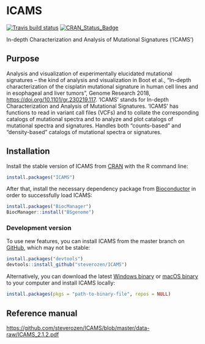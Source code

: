 
<!-- README.md is generated from README.Rmd. Please edit that file -->

# ICAMS

<!-- badges: start -->

[![Travis build
status](https://travis-ci.com/steverozen/ICAMS.svg?branch=master)](https://travis-ci.com/steverozen/ICAMS)
[![CRAN\_Status\_Badge](http://www.r-pkg.org/badges/version/ICAMS)](https://cran.r-project.org/package=ICAMS)

<!-- badges: end -->

In-depth Characterization and Analysis of Mutational Signatures
(‘ICAMS’)

## Purpose

Analysis and visualization of experimentally elucidated mutational
signatures – the kind of analysis and visualization in Boot et al.,
“In-depth characterization of the cisplatin mutational signature in
human cell lines and in esophageal and liver tumors”, Genome Research
2018, <https://doi.org/10.1101/gr.230219.117>. ‘ICAMS’ stands for
In-depth Characterization and Analysis of Mutational Signatures. ‘ICAMS’
has functions to read in variant call files (VCFs) and to collate the
corresponding catalogs of mutational spectra and to analyze and plot
catalogs of mutational spectra and signatures. Handles both
“counts-based” and “density-based” catalogs of mutational spectra or
signatures.

## Installation

Install the stable version of ICAMS from
[CRAN](https://cran.r-project.org/) with the R command line:

``` r
install.packages("ICAMS")
```

After that, install the necessary dependency package from
[Bioconductor](https://www.bioconductor.org/) in order to successfully
load ICAMS:

``` r
install.packages("BiocManager")
BiocManager::install("BSgenome")
```

### Development version

To use new features, you can install ICAMS from the master branch on
[GitHub](https://github.com/), which may not be stable:

``` r
install.packages("devtools")
devtools::install_github("steverozen/ICAMS")
```

Alternatively, you can download the latest [Windows
binary](https://raw.githubusercontent.com/steverozen/ICAMS/master/data-raw/source-code/Windows-binary/ICAMS_2.1.2.9000.zip)
or [macOS
binary](https://raw.githubusercontent.com/steverozen/ICAMS/master/data-raw/source-code/macOS-binary/ICAMS_2.1.2.9000.tgz)
to your computer and install ICAMS
locally:

``` r
install.packages(pkgs = "path-to-binary-file", repos = NULL)
```

## Reference manual

<https://github.com/steverozen/ICAMS/blob/master/data-raw/ICAMS_2.1.2.pdf>
